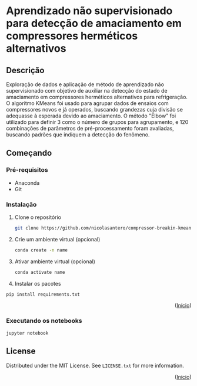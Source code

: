 # Aprendizado não supervisionado para detecção de amaciamento em compressores herméticos alternativos



## Descrição

Exploração de dados e aplicação de método de aprendizado não supervisionado com objetivo de auxiliar na detecção do estado de amaciamento em compressores herméticos alternativos para refrigeração. 
O algoritmo KMeans foi usado para agrupar dados de ensaios com compressores novos e já operados, buscando grandezas cuja divisão se adequasse à esperada devido ao amaciamento. O método "Elbow" foi utilizado para definir 3 como o número de grupos para agrupamento, e 120 combinações de parâmetros de pré-processamento foram avaliadas, buscando padrões que indiquem a detecção do fenômeno.

## Começando

### Pré-requisitos

* Anaconda
* Git



### Instalação

1. Clone o repositório
   ```sh
   git clone https://github.com/nicolasantero/compressor-breakin-kmeans-clustering.git
   ```
2. Crie um ambiente virtual (opcional)
   ```sh
   conda create -n name
   ```
3. Ativar ambiente virtual (opcional) 
   ```sh
   conda activate name
   ```
 4. Instalar os pacotes
   ```sh
   pip install requirements.txt
   ```
   
<p align="right">(<a href="#top">Início</a>)</p>

### Executando os notebooks
```
jupyter notebook
```

<!-- LICENSE -->
## License

Distributed under the MIT License. See `LICENSE.txt` for more information.

<p align="right">(<a href="#top">Início</a>)</p>
